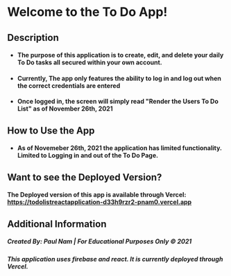 # Welcome to the To Do App!

## Description
- #### The purpose of this application is to create, edit, and delete your daily To Do tasks all secured within your own account.
- #### Currently, The app only features the ability to log in and log out when the correct credentials are entered
- #### Once logged in, the screen will simply read "Render the Users To Do List" as of November 26th, 2021

## How to Use the App
- #### As of Novemeber 26th, 2021 the application has limited functionality. Limited to Logging in and out of the To Do Page. 


## Want to see the Deployed Version?
#### The Deployed version of this app is available through Vercel: https://todolistreactapplication-d33h9rzr2-pnam0.vercel.app

## Additional Information
##### Created By: Paul Nam | For Educational Purposes Only &copy; 2021
##### This application uses firebase and react. It is currently deployed through Vercel.

